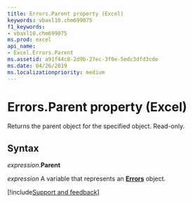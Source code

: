 ```yaml
---
title: Errors.Parent property (Excel)
keywords: vbaxl10.chm699075
f1_keywords:
- vbaxl10.chm699075
ms.prod: excel
api_name:
- Excel.Errors.Parent
ms.assetid: a91f44c8-2d9b-27ec-3f0e-5edc3dfd3cde
ms.date: 04/26/2019
ms.localizationpriority: medium
---
```



# Errors.Parent property (Excel)

Returns the parent object for the specified object. Read-only.


## Syntax

_expression_.**Parent**

_expression_ A variable that represents an **[Errors](Excel.Errors.md)** object.




[!include[Support and feedback](~/includes/feedback-boilerplate.md)]